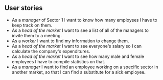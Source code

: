 User stories
--------------
- As a *manager* of Sector 1 I want to know how many employees I have to keep track on them.
- As a *head of the market* I want to see a list of all of the managers to invite them to a meeting.
- As a *worker* I want to find my information to change them.
- As a *head of the market* I want to see everyone's salary so I can calculate the company's expenditures.
- As a *head of the market* I want to see how many male and female employees I have to compile statistics on that.
- As a *manager* I want to find an employee working on a specific sector in another market, so that I can find a substitute for a sick employee.

